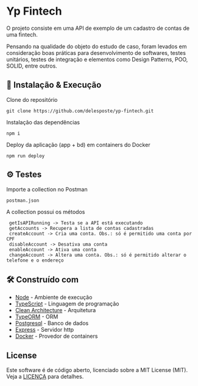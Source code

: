 # Yp Fintech

O projeto consiste em uma API de exemplo de um cadastro de contas de uma fintech.

Pensando na qualidade do objeto do estudo de caso, foram levados em consideração boas práticas para desenvolvimento de softwares, testes unitários, testes de integração e elementos como Design Patterns, POO, SOLID, entre outros.

## 🔧 Instalação & Execução

Clone do repositório
```
git clone https://github.com/delesposte/yp-fintech.git
```

Instalação das dependências
```
npm i
```

Deploy da aplicação (app + bd) em containers do Docker
```
npm run deploy
```

## ⚙️ Testes 

Importe a collection no Postman
```
postman.json
```

A collection possui os métodos
```
 getIsAPIRunning -> Testa se a API está executando
 getAccounts -> Recupera a lista de contas cadastradas
 createAccount -> Cria uma conta. Obs.: só é permitido uma conta por CPF
 disableAccount -> Desativa uma conta
 enableAccount -> Ativa uma conta
 changeAccount -> Altera uma conta. Obs.: só é permitido alterar o telefone e o endereço
```

## 🛠️ Construído com

* [Node](https://nodejs.org/en/) - Ambiente de execução
* [TypeScript](https://www.typescriptlang.org/) - Linguagem de programação
* [Clean Architecture](https://blog.cleancoder.com/uncle-bob/2012/08/13/the-clean-architecture.html) - Arquitetura
* [TypeORM](https://typeorm.io/#/) - ORM
* [Postgresql](https://www.postgresql.org/) - Banco de dados
* [Express](https://expressjs.com/) - Servidor http
* [Docker](https://www.docker.com/) - Provedor de containers

## License

Este software é de código aberto, licenciado sobre a MIT License (MIT). Veja a [LICENÇA](https://github.com/controlabs/php-http-exceptions/blob/master/LICENSE) para detalhes.

